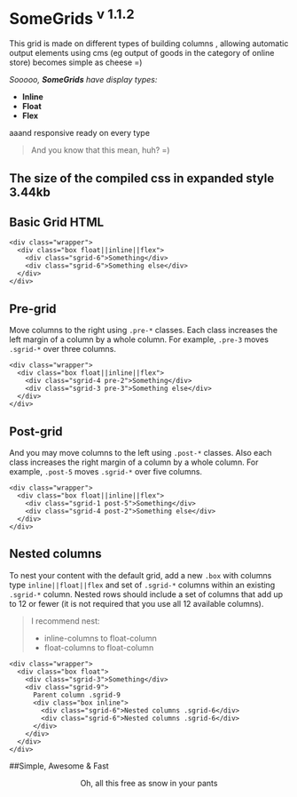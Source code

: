 # SomeGrids <sup>v 1.1.2</sup> 

This grid is made on different types of building columns , allowing automatic output elements using cms (eg output of goods in the category of online store) becomes simple as cheese =)

_Sooooo, **SomeGrids** have display types:_

* **Inline**
* **Float**
* **Flex**

aaand responsive ready on every type

> And you know that this mean, huh? =)


## The size of the compiled css in expanded style 3.44kb

## Basic Grid HTML

```
<div class="wrapper">
  <div class="box float||inline||flex">
    <div class="sgrid-6">Something</div>
    <div class="sgrid-6">Something else</div>
  </div>
</div>
```

## Pre-grid

Move columns to the right using ```.pre-*``` classes. Each class increases the left margin of a column by a whole column. 
For example, ```.pre-3``` moves ```.sgrid-*``` over three columns.

```
<div class="wrapper">
  <div class="box float||inline||flex">
    <div class="sgrid-4 pre-2">Something</div>
    <div class="sgrid-3 pre-3">Something else</div>
  </div>
</div>
```

## Post-grid

And you may move columns to the left using ```.post-*``` classes. Also each class increases the right margin of a column by a whole column.
For example, ```.post-5``` moves ```.sgrid-*``` over five columns.

```
<div class="wrapper">
  <div class="box float||inline||flex">
    <div class="sgrid-1 post-5">Something</div>
    <div class="sgrid-4 post-2">Something else</div>
  </div>
</div>
```

## Nested columns

To nest your content with the default grid, add a new ```.box``` with columns type ```inline||float||flex``` and set of ```.sgrid-*``` columns within an existing ```.sgrid-*``` column. Nested rows should include a set of columns that add up to 12 or fewer (it is not required that you use all 12 available columns).

> I recommend nest:
> * inline-columns to float-column
> * float-columns to float-column

```
<div class="wrapper">
  <div class="box float">
    <div class="sgrid-3">Something</div>
    <div class="sgrid-9">
      Parent column .sgrid-9
      <div class="box inline">
        <div class="sgrid-6">Nested columns .sgrid-6</div>
        <div class="sgrid-6">Nested columns .sgrid-6</div>
      </div>
    </div>
  </div>
</div>
```
##Simple, Awesome &amp; Fast

<p style="text-align:center">Oh, all this free as snow in your pants</p>
